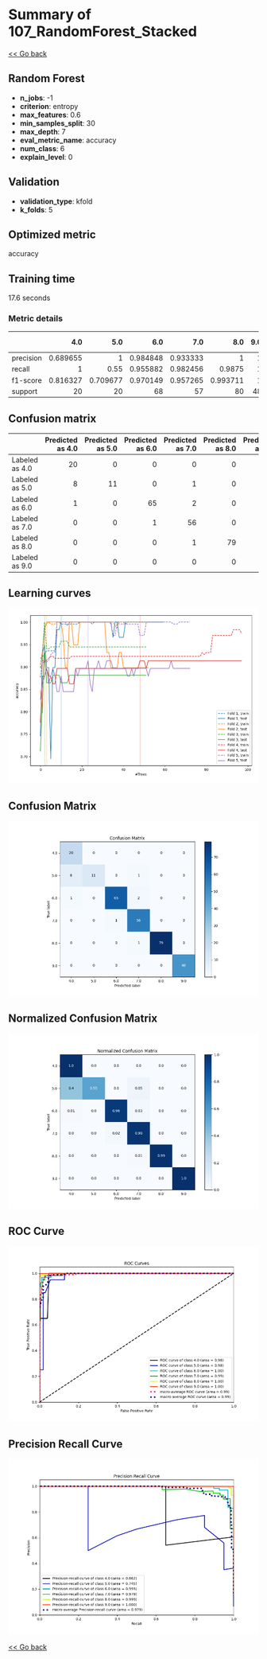 # Summary of 107_RandomForest_Stacked

[<< Go back](../README.md)


## Random Forest
- **n_jobs**: -1
- **criterion**: entropy
- **max_features**: 0.6
- **min_samples_split**: 30
- **max_depth**: 7
- **eval_metric_name**: accuracy
- **num_class**: 6
- **explain_level**: 0

## Validation
 - **validation_type**: kfold
 - **k_folds**: 5

## Optimized metric
accuracy

## Training time

17.6 seconds

### Metric details
|           |       4.0 |       5.0 |       6.0 |       7.0 |       8.0 |   9.0 |   accuracy |   macro avg |   weighted avg |   logloss |
|:----------|----------:|----------:|----------:|----------:|----------:|------:|-----------:|------------:|---------------:|----------:|
| precision |  0.689655 |  1        |  0.984848 |  0.933333 |  1        |     1 |   0.952218 |    0.934639 |       0.96233  |   0.28836 |
| recall    |  1        |  0.55     |  0.955882 |  0.982456 |  0.9875   |     1 |   0.952218 |    0.91264  |       0.952218 |   0.28836 |
| f1-score  |  0.816327 |  0.709677 |  0.970149 |  0.957265 |  0.993711 |     1 |   0.952218 |    0.907855 |       0.950687 |   0.28836 |
| support   | 20        | 20        | 68        | 57        | 80        |    48 |   0.952218 |  293        |     293        |   0.28836 |


## Confusion matrix
|                |   Predicted as 4.0 |   Predicted as 5.0 |   Predicted as 6.0 |   Predicted as 7.0 |   Predicted as 8.0 |   Predicted as 9.0 |
|:---------------|-------------------:|-------------------:|-------------------:|-------------------:|-------------------:|-------------------:|
| Labeled as 4.0 |                 20 |                  0 |                  0 |                  0 |                  0 |                  0 |
| Labeled as 5.0 |                  8 |                 11 |                  0 |                  1 |                  0 |                  0 |
| Labeled as 6.0 |                  1 |                  0 |                 65 |                  2 |                  0 |                  0 |
| Labeled as 7.0 |                  0 |                  0 |                  1 |                 56 |                  0 |                  0 |
| Labeled as 8.0 |                  0 |                  0 |                  0 |                  1 |                 79 |                  0 |
| Labeled as 9.0 |                  0 |                  0 |                  0 |                  0 |                  0 |                 48 |

## Learning curves
![Learning curves](learning_curves.png)
## Confusion Matrix

![Confusion Matrix](confusion_matrix.png)


## Normalized Confusion Matrix

![Normalized Confusion Matrix](confusion_matrix_normalized.png)


## ROC Curve

![ROC Curve](roc_curve.png)


## Precision Recall Curve

![Precision Recall Curve](precision_recall_curve.png)



[<< Go back](../README.md)
